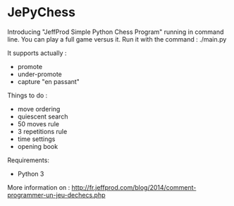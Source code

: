 JePyChess
=========

Introducing "JeffProd Simple Python Chess Program" running in command line.
You can play a full game versus it.
Run it with the command : ./main.py

It supports actually :
- promote
- under-promote
- capture "en passant"

Things to do :
- move ordering
- quiescent search
- 50 moves rule
- 3 repetitions rule
- time settings
- opening book

Requirements:
- Python 3

More information on :
http://fr.jeffprod.com/blog/2014/comment-programmer-un-jeu-dechecs.php
